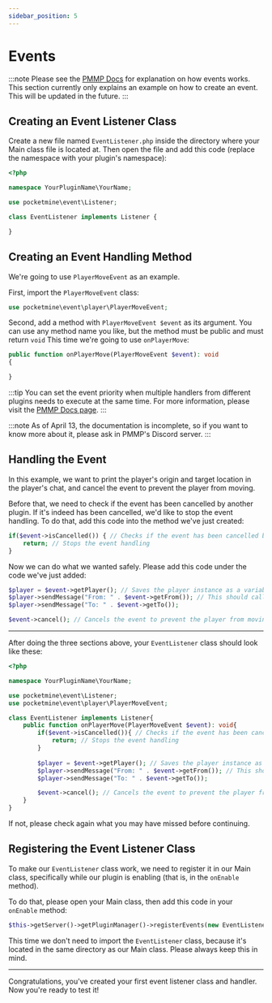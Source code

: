 ```yaml
---
sidebar_position: 5
---
```

# Events
<!-- TODO LATER
PocketMine-MP has an events' system which allows plugins to react to, modify the outcome of, and prevent the result of events.

## How it works
1. Something registers a handler for a given event.
2. Just before the event takes place, the handler is called and passed an object containing information about the event. This allows handlers to react to, modify (and in some cases prevent) an event from taking place.
3. The event takes place (or does not take place if cancelled) as defined by the object which contains the event information.

:::note
All event handlers are currently executed before the event takes place. This is a common pitfall of PocketMine-MP plugin developers - when an event handler is executed, the actual event has not yet taken place.
:::
-->

:::note
Please see the [PMMP Docs](https://doc.pmmp.io/en/rtfd/developer-reference/events.html) for explanation on how events works. This section currently only explains an example on how to create an event. This will be updated in the future.
:::

## Creating an Event Listener Class

Create a new file named `EventListener.php` inside the directory where your Main class file is located at. Then open the file and add this code (replace the namespace with your plugin's namespace):

```php title="EventListener.php"
<?php

namespace YourPluginName\YourName;

use pocketmine\event\Listener;

class EventListener implements Listener {

}
```

## Creating an Event Handling Method

We're going to use `PlayerMoveEvent` as an example.

First, import the `PlayerMoveEvent` class:

```php title="EventListener.php"
use pocketmine\event\player\PlayerMoveEvent;
```

Second, add a method with `PlayerMoveEvent $event` as its argument. You can use any method name you like, but the method must be public and must return `void` This time we're going to use `onPlayerMove`:

```php title="EventListener.php"
public function onPlayerMove(PlayerMoveEvent $event): void
{

}
```

:::tip
You can set the event priority when multiple handlers from different plugins needs to execute at the same time. For more information, please visit the [PMMP Docs page](https://doc.pmmp.io/en/rtfd/developer-reference/events/priority.html).
:::

:::note 
As of April 13, the documentation is incomplete, so if you want to know more about it, please ask in PMMP's Discord server.
:::

## Handling the Event

In this example, we want to print the player's origin and target location in the player's chat, and cancel the event to prevent the player from moving.

Before that, we need to check if the event has been cancelled by another plugin. If it's indeed has been cancelled, we'd like to stop the event handling. To do that, add this code into the method we've just created:

```php title="EventListener.php"
if($event->isCancelled()) { // Checks if the event has been cancelled by another plugin
    return; // Stops the event handling
}
```

Now we can do what we wanted safely. Please add this code under the code we've just added:

```php title="EventListener.php"
$player = $event->getPlayer(); // Saves the player instance as a variable to make the code a bit cleaner
$player->sendMessage("From: " . $event->getFrom()); // This should call the Location->__toString() method
$player->sendMessage("To: " . $event->getTo());

$event->cancel(); // Cancels the event to prevent the player from moving
```

___

After doing the three sections above, your `EventListener` class should look like these:

```php title="EventListener.php"
<?php

namespace YourPluginName\YourName;

use pocketmine\event\Listener;
use pocketmine\event\player\PlayerMoveEvent;

class EventListener implements Listener{
    public function onPlayerMove(PlayerMoveEvent $event): void{
        if($event->isCancelled()){ // Checks if the event has been cancelled by another plugin
            return; // Stops the event handling
        }
        
        $player = $event->getPlayer(); // Saves the player instance as a variable to make the code a bit cleaner
        $player->sendMessage("From: " . $event->getFrom()); // This should call the Location->__toString() method
        $player->sendMessage("To: " . $event->getTo());

        $event->cancel(); // Cancels the event to prevent the player from moving
    }
}
```

If not, please check again what you may have missed before continuing.

## Registering the Event Listener Class

To make our `EventListener` class work, we need to register it in our Main class, specifically while our plugin is enabling (that is, in the `onEnable` method).

To do that, please open your Main class, then add this code in your `onEnable` method:

```php title="Main.php"
$this->getServer()->getPluginManager()->registerEvents(new EventListener(), $this);
```

This time we don't need to import the `EventListener` class, because it's located in the same directory as our Main class. Please always keep this in mind.

___

Congratulations, you've created your first event listener class and handler. Now you're ready to test it!

